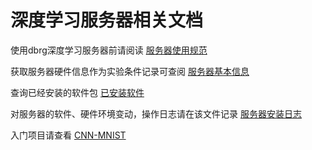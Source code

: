 # 深度学习服务器相关文档

使用dbrg深度学习服务器前请阅读 [服务器使用规范](https://github.com/dbrg-deeplearning/docs/blob/master/服务器使用规范.md)

获取服务器硬件信息作为实验条件记录可查阅 [服务器基本信息](https://github.com/dbrg-deeplearning/docs/blob/master/服务器基本信息.md)

查询已经安装的软件包 [已安装软件](https://github.com/dbrg-deeplearning/docs/blob/master/已安装软件.md)

对服务器的软件、硬件环境变动，操作日志请在该文件记录 [服务器安装日志](https://github.com/dbrg-deeplearning/docs/blob/master/服务器安装日志.md)

入门项目请查看 [CNN-MNIST](https://github.com/dbrg-deeplearning/CNN-MNIST)
